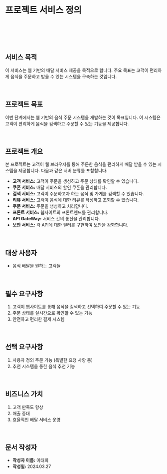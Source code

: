 # 프로젝트 서비스 정의
<br><br><br><br>
## 서비스 목적
이 서비스는 웹 기반의 배달 서비스 제공을 목적으로 합니다. 주요 목표는 고객이 편리하게 음식을 주문하고 받을 수 있는 시스템을 구축하는 것입니다.
<br><br><br>
## 프로젝트 목표
이번 단계에서는 웹 기반의 음식 주문 시스템을 개발하는 것이 목표입니다. 이 시스템은 고객이 편리하게 음식을 검색하고 주문할 수 있는 기능을 제공합니다.
<br><br><br>
## 프로젝트 개요
본 프로젝트는 고객이 웹 브라우저를 통해 주문한 음식을 편리하게 배달 받을 수 있는 시스템을 제공합니다. 다음과 같은 서버 분류를 포함합니다:
- **고객 서비스:** 고객이 주문을 생성하고 주문 상태를 확인할 수 있습니다.
- **쿠폰 서비스:** 배달 서비스의 할인 쿠폰을 관리합니다.
- **검색 서비스:** 고객이 주문하고자 하는 음식 및 가게를 검색할 수 있습니다.
- **리뷰 서비스:** 고객이 음식에 대한 리뷰를 작성하고 조회할 수 있습니다.
- **주문 서비스:** 주문을 생성하고 처리합니다.
- **프론트 서비스:** 웹사이트의 프론트엔드를 관리합니다.
- **API GateWay:** 서비스 간의 통신을 관리합니다.
- **보안 서비스:** 각 API에 대한 필터를 구현하여 보안을 강화합니다.
<br><br><br>
## 대상 사용자
- 음식 배달을 원하는 고객들
  <br><br><br>
## 필수 요구사항
1. 고객이 웹사이트를 통해 음식을 검색하고 선택하여 주문할 수 있는 기능
2. 주문 상태를 실시간으로 확인할 수 있는 기능
3. 안전하고 편리한 결제 시스템
<br><br><br>
## 선택 요구사항
1. 사용자 정의 주문 기능 (특별한 요청 사항 등)
2. 추천 시스템을 통한 음식 추천 기능
<br><br><br>
## 비즈니스 가치
1. 고객 만족도 향상
2. 매출 증대
3. 효율적인 배달 서비스 운영
<br><br><br>
## 문서 작성자
- **작성자 이름:** 이태희
- **작성일:** 2024.03.27